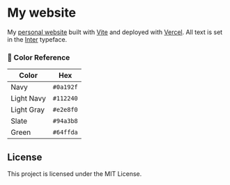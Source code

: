# My website

My [personal website](https://project-zero-psi.vercel.app/) built with [Vite](https://vite.dev/) and deployed with [Vercel](https://vercel.com/). All text is set in the [Inter](https://fonts.google.com/?query=Inter) typeface.

### 🎨 Color Reference

| Color      | Hex       |
| ---------- | --------- |
| Navy       | `#0a192f` |
| Light Navy | `#112240` |
| Light Gray | `#e2e8f0` |
| Slate      | `#94a3b8` |
| Green      | `#64ffda` |

## License

This project is licensed under the MIT License.
